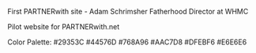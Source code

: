 First PARTNERwith site - Adam Schrimsher
Fatherhood Director at WHMC

Pilot website for PARTNERwith.net

Color Palette:
#29353C
#44576D
#768A96
#AAC7D8
#DFEBF6
#E6E6E6
